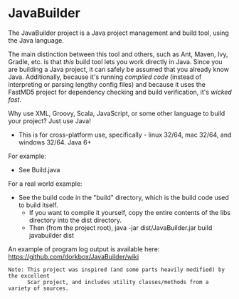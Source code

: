 JavaBuilder
===========

The JavaBuilder project is a Java project management and build tool, using the Java language.

The main distinction between this tool and others, such as Ant, Maven, Ivy, Gradle, etc. is that
*this* build tool lets you work directly in Java. Since you are building a Java project, it can 
safely be assumed that you already know Java. Additionally, because it's running *compiled code*
(instead of interpreting or parsing lengthy config files) and because it uses the FastMD5 project
for dependency checking and build verification, it's *wicked fast*.

Why use XML, Groovy, Scala, JavaScript, or some other language to build your project? Just use Java!

- This is for cross-platform use, specifically - linux 32/64, mac 32/64, and windows 32/64. Java 6+


For example:

 - See Build.java
 
For a real world example:

 - See the build code in the "build" directory, which is the build code used to build itself.    
   - If you want to compile it yourself, copy the entire contents of the libs directory into the dist directory.  
   - Then (from the project root), java -jar dist/JavaBuilder.jar build javabuilder dist  
  
   
An example of program log output is available here: https://github.com/dorkbox/JavaBuilder/wiki  
   
```
Note: This project was inspired (and some parts heavily modified) by the excellent 
      Scar project, and includes utility classes/methods from a variety of sources.
```
